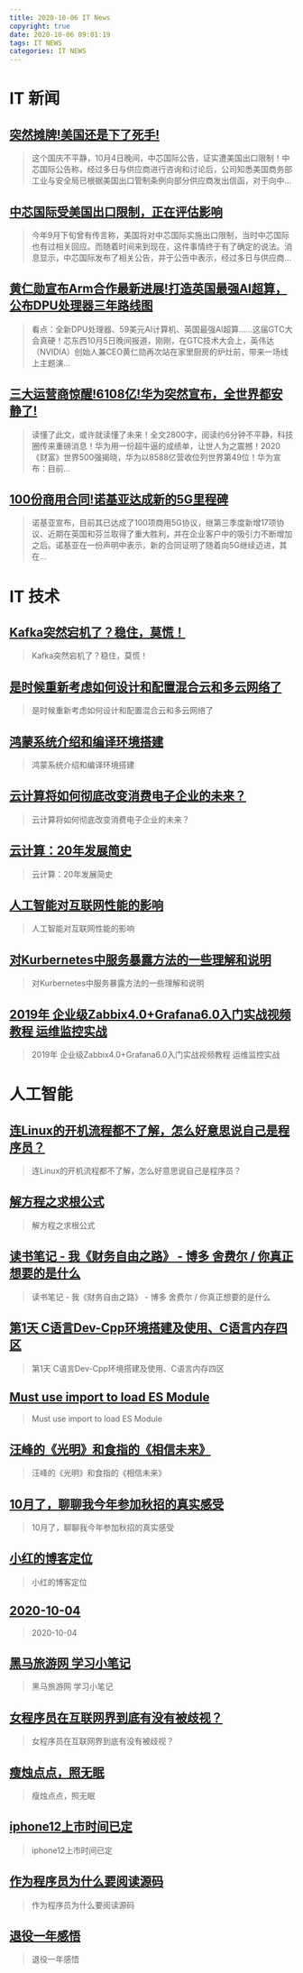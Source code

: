 ```yaml
---
title: 2020-10-06 IT News
copyright: true
date: 2020-10-06 09:01:19
tags: IT NEWS
categories: IT NEWS
---
```

# IT 新闻 
 ## [突然摊牌!美国还是下了死手!](http://mp.weixin.qq.com/s?src=11&timestamp=1601946004&ver=2627&signature=cU-VP*cFM5*p5mhNjOyYp3NirA4IkXHYMwgZnT6Nk4T-hR1Jz6OMEY2rk9auB-17TGUAr0gvd7spfNYjwnZvavVnUK9*SM-cLJy-e2OLzf0jui95KGVzUgpq6-anIwVR&new=1)
 > 这个国庆不平静，10月4日晚间，中芯国际公告，证实遭美国出口限制！中芯国际公告称，经过多日与供应商进行咨询和讨论后，公司知悉美国商务部工业与安全局已根据美国出口管制条例向部分供应商发出信函，对于向中...
 ## [中芯国际受美国出口限制，正在评估影响](http://mp.weixin.qq.com/s?src=11&timestamp=1601946004&ver=2627&signature=PqUoElL9OwZVMfxx2H5ThxJNqiX7oxcw489qrrS7JXZHp86YpyctH1sOyiIBsxWpnF5EnBWS6ne*tA7OEGFjcXq3kNTCYKePXjDu2F9kFoIER16R4DMwv7MZYxZJ7Hn4&new=1)
 > 今年9月下旬曾有传言称，美国将对中芯国际实施出口限制，当时中芯国际也有过相关回应。而随着时间来到现在，这件事情终于有了确定的说法。消息显示，中芯国际发布了相关公告，并于公告中表示，经过多日与供应商...
 ## [黄仁勋宣布Arm合作最新进展!打造英国最强AI超算，公布DPU处理器三年路线图](http://mp.weixin.qq.com/s?src=11&timestamp=1601946004&ver=2627&signature=is4AfifOXrLNq8ojD538UDcgjxhLr8UUHtzHN6elksHa480bmy-3U8UmGP3D2xbAYR3wzX*XMZGfioxZpcofUNT01iUNtoaOLlVj9oqcVcDQSJtxPpopv8N*LLIJsUrt&new=1)
 > 看点：全新DPU处理器、59美元AI计算机、英国最强AI超算……这届GTC大会真硬！芯东西10月5日晚间报道，刚刚，在GTC技术大会上，英伟达（NVIDIA）创始人兼CEO黄仁勋再次站在家里厨房的炉灶前，带来一场线上主题演...
 ## [三大运营商惊醒!6108亿!华为突然宣布，全世界都安静了!](http://mp.weixin.qq.com/s?src=11&timestamp=1601946004&ver=2627&signature=XxSJK0lxKIFT-YFaGiP0SLE4xSV6qZ7F2wZO5jZtVOdMMoJrRsPlkKo1rz6pIq7Lp46iqfxFlwkUtkYgvKCiwV3G9vIM56m5HpErVfDlS85dPf527NF4Hn-jO0wT5RKN&new=1)
 > 读懂了此文，或许就读懂了未来！全文2800字，阅读约6分钟不平静，科技圈传来重磅消息！华为用一份超牛逼的成绩单，让世人为之震撼！2020《财富》世界500强揭晓，华为以8588亿营收位列世界第49位！华为宣布：目前...
 ## [100份商用合同!诺基亚达成新的5G里程碑](http://mp.weixin.qq.com/s?src=11&timestamp=1601946004&ver=2627&signature=8WuKof5DgfanMBE4WsNFtpO-Q9jZrQPWSezbmTYE2rCsVU4CsQG4v5-EYwQC5Xuf3GARTfAxdd-D62*lrCRsN7mchc67YqTYckVminPpfmHa5tBQd8Ob3NvOwXN-UfH9&new=1)
 > 诺基亚宣布，目前其已达成了100项商用5G协议，继第三季度新增17项协议、近期在英国和芬兰取得了重大胜利，并在企业客户中的吸引力不断增加之后。诺基亚在一份声明中表示，新的合同证明了随着向5G继续迈进，其在...
# IT 技术 
 ## [Kafka突然宕机了？稳住，莫慌！](http://developer.51cto.com/art/202009/627671.htm)
 > Kafka突然宕机了？稳住，莫慌！
 ## [是时候重新考虑如何设计和配置混合云和多云网络了](http://cloud.51cto.com/art/202009/627611.htm)
 > 是时候重新考虑如何设计和配置混合云和多云网络了
 ## [鸿蒙系统介绍和编译环境搭建](http://os.51cto.com/art/202009/627665.htm)
 > 鸿蒙系统介绍和编译环境搭建
 ## [云计算将如何彻底改变消费电子企业的未来？](http://cloud.51cto.com/art/202009/627612.htm)
 > 云计算将如何彻底改变消费电子企业的未来？
 ## [云计算：20年发展简史](http://cloud.51cto.com/art/202009/627606.htm)
 > 云计算：20年发展简史
 ## [人工智能对互联网性能的影响](http://ai.51cto.com/art/202009/627592.htm)
 > 人工智能对互联网性能的影响
 ## [对Kurbernetes中服务暴露方法的一些理解和说明](http://developer.51cto.com/art/202009/627599.htm)
 > 对Kurbernetes中服务暴露方法的一些理解和说明
 ## [2019年 企业级Zabbix4.0+Grafana6.0入门实战视频教程 运维监控实战](http://fellow.51cto.com/art/202007/622205.htm?qd=51ctojrzd)
 > 2019年 企业级Zabbix4.0+Grafana6.0入门实战视频教程 运维监控实战
# 人工智能 
 ## [连Linux的开机流程都不了解，怎么好意思说自己是程序员？](https://blog.csdn.net/weixin_44895651/article/details/108741079)
 > 连Linux的开机流程都不了解，怎么好意思说自己是程序员？
 ## [解方程之求根公式](https://blog.csdn.net/m0_45682806/article/details/108121812)
 > 解方程之求根公式
 ## [读书笔记 - 我《财务自由之路》 - 博多 舍费尔 / 你真正想要的是什么](https://blog.csdn.net/qq_15071263/article/details/108920073)
 > 读书笔记 - 我《财务自由之路》 - 博多 舍费尔 / 你真正想要的是什么
 ## [第1天 C语言Dev-Cpp环境搭建及使用、C语言内存四区](https://blog.csdn.net/qq_42629529/article/details/108913691)
 > 第1天 C语言Dev-Cpp环境搭建及使用、C语言内存四区
 ## [Must use import to load ES Module](https://blog.csdn.net/xiaoguoyangguang/article/details/108910321)
 > Must use import to load ES Module
 ## [汪峰的《光明》和食指的《相信未来》](https://blog.csdn.net/stpeace/article/details/108921628)
 > 汪峰的《光明》和食指的《相信未来》
 ## [10月了，聊聊我今年参加秋招的真实感受](https://blog.csdn.net/sihai12345/article/details/108917620)
 > 10月了，聊聊我今年参加秋招的真实感受
 ## [小红的博客定位](https://blog.csdn.net/LPH17378179106/article/details/108913075)
 > 小红的博客定位
 ## [2020-10-04](https://blog.csdn.net/weixin_46141568/article/details/108916163)
 > 2020-10-04
 ## [黑马旅游网 学习小笔记](https://blog.csdn.net/weixin_46703961/article/details/108911194)
 > 黑马旅游网 学习小笔记
 ## [女程序员在互联网界到底有没有被歧视？](https://blog.csdn.net/guoguo527/article/details/108909523)
 > 女程序员在互联网界到底有没有被歧视？
 ## [瘦烛点点，照无眠](https://blog.csdn.net/j7dfr1jxnp/article/details/108908424)
 > 瘦烛点点，照无眠
 ## [iphone12上市时间已定](https://blog.csdn.net/m0_51290176/article/details/108912966)
 > iphone12上市时间已定
 ## [作为程序员为什么要阅读源码](https://blog.csdn.net/trntaken/article/details/108916392)
 > 作为程序员为什么要阅读源码
 ## [退役一年感悟](https://blog.csdn.net/forever_dreams/article/details/108903266)
 > 退役一年感悟

    